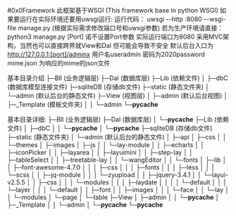#0x0Framework
此框架基于WSGI (This framework base in python WSGI)
如果要运行在实际环境还要用uwsgi运行:
运行代码：
uwsgi --http :8080 --wsgi-file manage.py 
    (根据实际需求修改端口号和uwsgi参数)
若为生产环境请直接：python3 manage.py [Port]
                    诺不设置Port参数 实际运行端口为8080
采用MVC架构，当然也可以直接跨界就View和Dal 但可能会导致不安全
默认后台入口为 http://127.0.0.1:[port]/adminx 用户名useradmin 密码为2020password
    mime.json 为响应的mime的json文件 


基本目录介绍
├─Bll   (业务逻辑层)
├─Dal   (数据库层)
├─Lib   (依赖文件)
│  ├─dbC (数据库模型连接文件)
├─sqliteDB (存储db文件)
├─static    (静态文件夹)
│  └─admin  (默认后台的静态文件)
├─View      (视图层)
│  ├─admin  (默认后台视图)
│  ├─_Template (模板文件夹)
│  │  └─admin
└─__pycache__

基本目录详细:
├─Bll (业务逻辑层)
├─Dal (数据库层)
│  └─__pycache__
├─Lib (依赖文件)
│  ├─dbC
│  │  └─__pycache__
│  └─__pycache__
├─sqliteDB (存储db文件)
├─static  (静态文件夹)
│  └─admin  (默认后台的静态文件)
│      ├─api
│      ├─css
│      │  └─themes
│      ├─images
│      ├─js
│      │  └─lay-module
│      │      ├─echarts
│      │      ├─iconPicker
│      │      ├─layarea
│      │      ├─layuimini
│      │      ├─step-lay
│      │      ├─tableSelect
│      │      ├─treetable-lay
│      │      └─wangEditor
│      │          └─fonts
│      ├─lib
│      │  ├─font-awesome-4.7.0
│      │  │  ├─css
│      │  │  ├─fonts
│      │  │  ├─less
│      │  │  └─scss
│      │  ├─jq-module
│      │  │  └─zyupload
│      │  ├─jquery-3.4.1
│      │  └─layui-v2.5.5
│      │      ├─css
│      │      │  └─modules
│      │      │      ├─laydate
│      │      │      │  └─default
│      │      │      └─layer
│      │      │          └─default
│      │      ├─font
│      │      ├─images
│      │      │  └─face
│      │      └─lay
│      │          └─modules
│      └─page
│          └─table
├─View
│  ├─admin
│  │  └─__pycache__
│  ├─_Template
│  │  └─admin
│  └─__pycache__
└─__pycache__